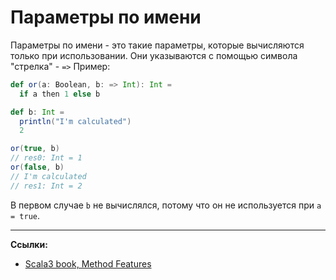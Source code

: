 # Параметры по имени

Параметры по имени - это такие параметры, которые вычисляются только при использовании. 
Они указываются с помощью символа "стрелка" - `=>` 
Пример:

```scala
def or(a: Boolean, b: => Int): Int =
  if a then 1 else b

def b: Int =
  println("I'm calculated")
  2

or(true, b)
// res0: Int = 1
or(false, b)
// I'm calculated
// res1: Int = 2
```

В первом случае `b` не вычислялся, потому что он не используется при `a = true`.


---

**Ссылки:**
- [Scala3 book, Method Features](https://docs.scala-lang.org/scala3/book/methods-most.html)

